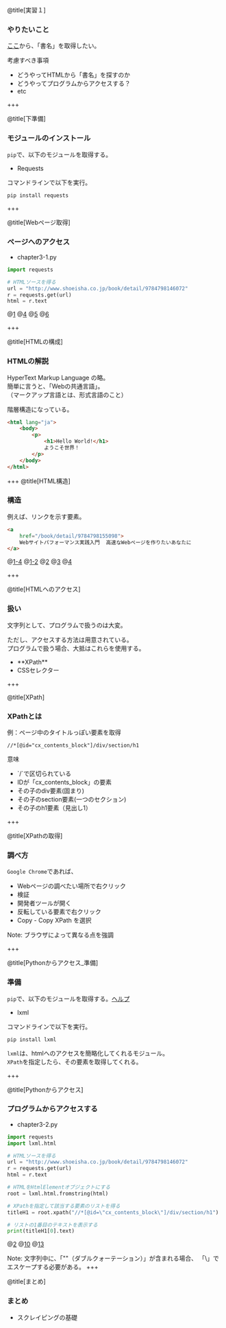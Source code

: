 @title[実習１]

### やりたいこと
[ここ](http://www.shoeisha.co.jp/book/detail/9784798146072)から、「書名」を取得したい。

考慮すべき事項

* どうやってHTMLから「書名」を探すのか
* どうやってプログラムからアクセスする？
* etc

+++

@title[下準備]

### モジュールのインストール
`pip`で、以下のモジュールを取得する。

* Requests

コマンドラインで以下を実行。

```
pip install requests
```

+++

@title[Webページ取得]

### ページへのアクセス

* chapter3-1.py

```python
import requests

# HTMLソースを得る
url = "http://www.shoeisha.co.jp/book/detail/9784798146072"
r = requests.get(url)
html = r.text
```
@[1](requestsというモジュールを使えるようにする)
@[4](アクセスするページのURLを指定)
@[5](webページを取得（getリクエスト）)
@[6](textで、webページのHTMLを取得できる)

+++

@title[HTMLの構成]

### HTMLの解説

HyperText Markup Language の略。  
簡単に言うと、「Webの共通言語」。  
（マークアップ言語とは、形式言語のこと）

階層構造になっている。  

```html
<html lang="ja">
    <body>
        <p>
            <h1>Hello World!</h1>
            ようこそ世界！
        </p>
    </body>
</html>
```

+++
@title[HTML構造]

### 構造
例えば、リンクを示す要素。

```html
<a 
    href="/book/detail/9784798155098">
    Webサイトパフォーマンス実践入門  高速なWebページを作りたいあなたに
</a>
```
@[1-4](a(anchor)要素全体を指す)
@[1-2](開始タグ。この場合、「aタグ」と呼ぶ)
@[2](属性。hrefは、リンク先を指定する)
@[3](タグの中身。この場合、リンクのテキストを指す)
@[4](終了タグ。必ず「/タグ名」で記述する)

+++

@title[HTMLへのアクセス]

### 扱い
文字列として、プログラムで扱うのは大変。

ただし、アクセスする方法は用意されている。  
プログラムで扱う場合、大抵はこれらを使用する。

<ul>
<li class="fragment">**XPath**</li>
<li class="fragment">CSSセレクター</li>
</ul>

+++

@title[XPath]

### XPathとは

例：ページ中のタイトルっぽい要素を取得

```
//*[@id="cx_contents_block"]/div/section/h1
```

意味

<ul>
<li class="fragment">`/`で区切られている</li>
<li class="fragment">IDが「cx_contents_block」の要素</li>
<li class="fragment">その子のdiv要素(固まり)</li>
<li class="fragment">その子のsection要素(一つのセクション)</li>
<li class="fragment">その子のh1要素（見出し1）</li>
</ul>

+++

@title[XPathの取得]

### 調べ方

`Google Chrome`であれば、

<ul>
<li class="fragment">Webページの調べたい場所で右クリック</li>
<li class="fragment">検証</li>
<li class="fragment">開発者ツールが開く</li>
<li class="fragment">反転している要素で右クリック</li>
<li class="fragment">Copy - Copy XPath を選択</li>
</ul>

Note:
ブラウザによって異なる点を強調

+++

@title[Pythonからアクセス_準備]

### 準備
`pip`で、以下のモジュールを取得する。[ヘルプ](http://lxml.de/)

* lxml

コマンドラインで以下を実行。

```
pip install lxml
```

`lxml`は、htmlへのアクセスを簡略化してくれるモジュール。  
`XPath`を指定したら、その要素を取得してくれる。

+++

@title[Pythonからアクセス]

### プログラムからアクセスする

* chapter3-2.py

```python
import requests
import lxml.html

# HTMLソースを得る
url = "http://www.shoeisha.co.jp/book/detail/9784798146072"
r = requests.get(url)
html = r.text

# HTMLをHtmlElementオブジェクトにする
root = lxml.html.fromstring(html)

# XPathを指定して該当する要素のリストを得る
titleH1 = root.xpath("//*[@id=\"cx_contents_block\"]/div/section/h1")

# リストの1番目のテキストを表示する
print(titleH1[0].text)
```
@[2](lxml.htmlを遣えるようにする)
@[10](受信したhtml文字列から、アクセス用クラスを作成)
@[13](XPathを指定してアクセス)

Note:
文字列中に、「""（ダブルクォーテーション）」が含まれる場合、
「\」でエスケープする必要がある。
+++

@title[まとめ]

### まとめ

* スクレイピングの基礎